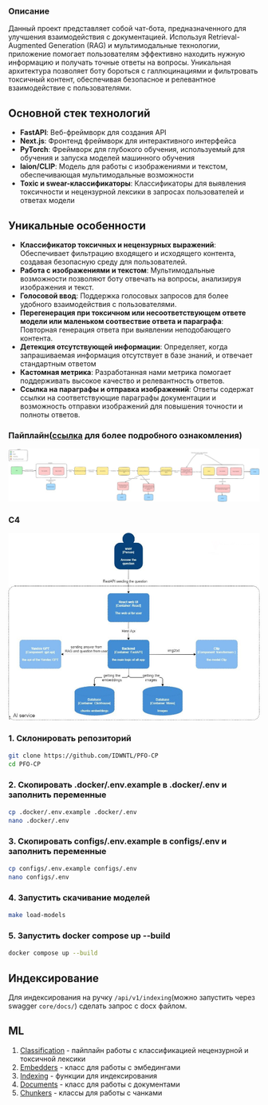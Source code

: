 ### Описание
Данный проект представляет собой чат-бота, предназначенного для улучшения взаимодействия с документацией. Используя Retrieval-Augmented Generation (RAG) и мультимодальные технологии, приложение помогает пользователям эффективно находить нужную информацию и получать точные ответы на вопросы. Уникальная архитектура позволяет боту бороться с галлюцинациями и фильтровать токсичный контент, обеспечивая безопасное и релевантное взаимодействие с пользователями.


## Основной стек технологий
- **FastAPI**: Веб-фреймворк для создания API
- **Next.js**: Фронтенд фреймворк для интерактивного интерфейса
- **PyTorch**: Фреймворк для глубокого обучения, используемый для обучения и запуска моделей машинного обучения
- **laion/CLIP**: Модель для работы с изображениями и текстом, обеспечивающая мультимодальные возможности
- **Toxic и swear-классификаторы**: Классификаторы для выявления токсичности и нецензурной лексики в запросах пользователей и ответах модели

## Уникальные особенности
- **Классификатор токсичных и нецензурных выражений**: Обеспечивает фильтрацию входящего и исходящего контента, создавая безопасную среду для пользователей.
- **Работа с изображениями и текстом**: Мультимодальные возможности позволяют боту отвечать на вопросы, анализируя изображения и текст.
- **Голосовой ввод**: Поддержка голосовых запросов для более удобного взаимодействия с пользователями.
- **Перегенерация при токсичном или несоответствующем ответе модели или маленьком соотвествие ответа и параграфа**: Повторная генерация ответа при выявлении неподобающего контента.
- **Детекция отсутствующей информации**: Определяет, когда запрашиваемая информация отсутствует в базе знаний, и отвечает стандартным ответом
- **Кастомная метрика**: Разработанная нами метрика помогает поддерживать высокое качество и релевантность ответов.
- **Ссылка на параграфы и отправка изображений**: Ответы содержат ссылки на соответствующие параграфы документации и возможность отправки изображений для повышения точности и полноты ответов.

### Пайплайн([ссылка](https://excalidraw.com/#json=b4I1pIZaxjXgU6brdCOz7,1SRKk9GyeHidZm5rAG3qWQ) для более подробного ознакомления)
![пайплайн](./.assets/pipiline.png)
### C4
![C4](./.assets/C4.png)
### 1. Склонировать репозиторий

```bash
git clone https://github.com/IDWNTL/PFO-CP
cd PFO-CP
```

### 2. Скопировать .docker/.env.example в .docker/.env и заполнить переменные

```bash
cp .docker/.env.example .docker/.env
nano .docker/.env
```

### 3. Скопировать configs/.env.example в configs/.env и заполнить переменные

```bash
cp configs/.env.example configs/.env
nano configs/.env
```

### 4. Запустить скачивание моделей

```bash
make load-models
```

### 5. Запустить docker compose up --build

```bash
docker compose up --build
```

## Индексирование
Для индексирования на ручку `/api/v1/indexing`(можно запустить через swagger `core/docs/`) сделать запрос с docx файлом.

## ML
1. [Classification](./ml/classificators) - пайплайн работы с классификацией нецензурной и токсичной лексики
2. [Embedders](./ml/embedders.py) - класс для работы с эмбедингами
3. [Indexing](./ml/indexing.py) - функции для индексирования
4. [Documents](./ml/documents.py) - класс для работы с документами
5. [Chunkers](./ml/chunkers.py) - классы для работы с чанками